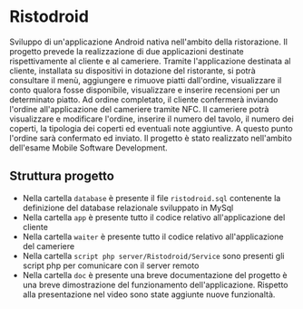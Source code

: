 # Ristodroid
Sviluppo di un'applicazione Android nativa nell'ambito della ristorazione. 
Il progetto prevede la realizzazione di due applicazioni destinate rispettivamente al cliente e al cameriere.
Tramite l'applicazione destinata al cliente, installata su dispositivi in dotazione del ristorante, si potrà consultare il menù, 
aggiungere e rimuove piatti dall'ordine, visualizzare il conto qualora fosse disponibile, visualizzare e inserire recensioni
per un determinato piatto. Ad ordine completato, il cliente confermerà inviando l'ordine all'applicazione del cameriere tramite NFC.
Il cameriere potrà visualizzare e modificare l'ordine, inserire il numero del tavolo, il numero dei coperti, 
la tipologia dei coperti ed eventuali note aggiuntive. A questo punto l'ordine sarà confermato ed inviato. 
Il progetto è stato realizzato nell'ambito dell'esame Mobile Software Development.

## Struttura progetto
* Nella cartella ```database``` è presente il file ```ristodroid.sql``` contenente la definizione del database relazionale sviluppato in MySql
* Nella cartella ```app``` è presente tutto il codice relativo all'applicazione del cliente
* Nella cartella ```waiter``` è presente tutto il codice relativo all'applicazione del cameriere
* Nella cartella ```script php server/Ristodroid/Service``` sono presenti gli script php per comunicare con il server remoto
* Nella cartella ```doc``` è presente una breve documentazione del progetto è una breve dimostrazione del funzionamento dell'applicazione. Rispetto alla presentazione nel video sono state aggiunte nuove funzionaltà.
